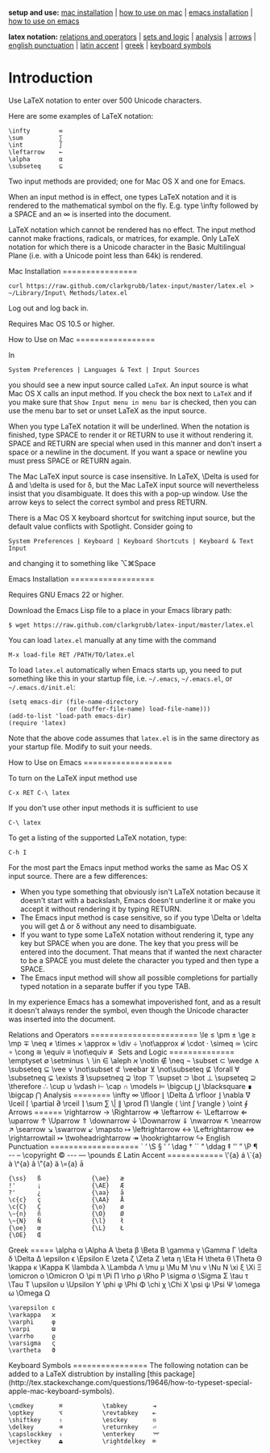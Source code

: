 **setup and use:** [mac installation](#mac-install) | [how to use on mac](#mac-howto) | [emacs installation](#emacs-install) | [how to use on emacs](#emacs-howto)

**latex notation:** [relations and operators](#latex-relation-op) | [sets and logic](#latex-sets-logic) | [analysis](#latex-analysis) | [arrows](#latex-arrows) | [english punctuation](#latex-english-punct) | [latin accent](#latex-latin-accent) | [greek](#latex-greek) | [keyboard symbols](#latex-keyboard)

Introduction
============

Use LaTeX notation to enter over 500 Unicode characters.

Here are some examples of LaTeX notation:

    \infty        ∞
    \sum          ∑
    \int          ∫
    \leftarrow    ←
    \alpha        α
    \subseteq     ⊆

Two input methods are provided; one for Mac OS X and one for Emacs.

When an input method is in effect, one types LaTeX notation and it
is rendered to the mathematical symbol on the fly.  E.g. type
\infty followed by a SPACE and an ∞ is inserted into the document.

LaTeX notation which cannot be rendered has no effect.  The input
method cannot make fractions, radicals, or matrices, for example.
Only LaTeX notation for which there is a Unicode character in the Basic
Multilingual Plane (i.e. with a Unicode point less than 64k) is rendered.

<a name="mac-install"/>
Mac Installation
================

    curl https://raw.github.com/clarkgrubb/latex-input/master/latex.el > ~/Library/Input\ Methods/latex.el

Log out and log back in.

Requires Mac OS 10.5 or higher.

<a name="mac-howto"/>
How to Use on Mac
=================

In

    System Preferences | Languages & Text | Input Sources

you should see a new input source called `LaTeX`.  An input source
is what Mac OS X calls an input method.  If you check the box next
to `LaTeX` and if you make sure that `Show Input menu in menu bar` is
checked, then you can use the menu bar to set or unset LaTeX as the
input source.

When you type LaTeX notation it will be underlined.  When the notation
is finished, type SPACE to render it or RETURN to use it without rendering
it.  SPACE and RETURN are special when used in this manner and don't insert
a space or a newline in the document.  If you want a space or newline you
must press SPACE or RETURN again.

The Mac LaTeX input source is case insensitive.  In LaTeX, \Delta is used
for Δ and \delta is used for δ, but the Mac LaTeX input source will nevertheless
insist that you disambiguate.  It does this with a pop-up window.  Use the arrow
keys to select the correct symbol and press RETURN.

There is a Mac OS X keyboard shortcut for switching input source, but the
default value conflicts with Spotlight.  Consider going to 

    System Preferences | Keyboard | Keyboard Shortcuts | Keyboard & Text Input

and changing it to something like ⌥⌘Space

<a name="emacs-install"/>
Emacs Installation
==================

Requires GNU Emacs 22 or higher.

Download the Emacs Lisp file to a place in your Emacs library path:

    $ wget https://raw.github.com/clarkgrubb/latex-input/master/latex.el

You can load `latex.el` manually at any time with the command

    M-x load-file RET /PATH/TO/latex.el

To load `latex.el` automatically when Emacs starts up, you need to put something
like this in your startup file, i.e. `~/.emacs`, `~/.emacs.el`, or `~/.emacs.d/init.el`:

    (setq emacs-dir (file-name-directory
                    (or (buffer-file-name) load-file-name)))
    (add-to-list 'load-path emacs-dir)
    (require 'latex)

Note that the above code assumes that `latex.el` is in the same directory
as your startup file.  Modify to suit your needs.

<a name="emacs-howto"/>
How to Use on Emacs
===================

To turn on the LaTeX input method use

    C-x RET C-\ latex

If you don't use other input methods it is sufficient to use

    C-\ latex

To get a listing of the supported LaTeX notation, type:

    C-h I

For the most part the Emacs input method works the same as Mac OS X input source.
There are a few differences:

* When you type something that obviously isn't LaTeX notation because it doesn't
  start with a backslash, Emacs doesn't underline it or make you accept it without
  rendering it by typing RETURN.
* The Emacs input method is case sensitive, so if you type \Delta or \delta you
  will get Δ or δ without any need to disambiguate.
* If you want to type some LaTeX notation without rendering it, type any key but
  SPACE when you are done.  The key that you press will be entered into the document.
  That means that if wanted the next character to be a SPACE you must delete the
  character you typed and then type a SPACE.
* The Emacs input method will show all possible completions for partially typed
  notation in a separate buffer if you type TAB.

In my experience Emacs has a somewhat impoverished font, and as a result it doesn't
always render the symbol, even though the Unicode character was inserted into the
document.

<a name="latex-relation-op"/>
Relations and Operators
=======================
    \le           ≤          \pm         ±
    \ge           ≥          \mp         ∓
    \neq          ≠          \times      ×
    \approx       ≈          \div        ÷
    \not\approx   ≉          \cdot       ⋅
    \simeq        ≃          \circ       ∘
    \cong         ≅
    \equiv        ≡
    \not\equiv    ≢

<a name="latex-sets-logic"/>
Sets and Logic
==============
    \emptyset     ∅          \setminus       ∖
    \in           ∈          \aleph          א
    \notin        ∉          \neq            ¬
    \subset       ⊂          \wedge          ∧
    \subseteq     ⊆          \vee            ∨
    \not\subset   ⊄          \veebar         ⊻
    \not\subseteq ⊈          \forall         ∀
    \subsetneq    ⊊          \exists         ∃
    \supsetneq    ⊋          \top            ⊤
    \supset       ⊃          \bot            ⊥
    \supseteq     ⊇          \therefore      ∴
    \cup          ∪          \vdash          ⊢
    \cap          ∩          \models         ⊨
    \bigcup       ⋃          \blacksquare   ∎
    \bigcap       ⋂

<a name="latex-analysis"/>
Analysis
========
    \infty        ∞            \lfloor       ⌊
    \Delta        Δ            \rfloor       ⌋
    \nabla        ∇            \lceil        ⌈
    \partial      ∂            \rceil        ⌉
    \sum          ∑            \|            ∥
    \prod         ∏            \langle       ⟨
    \int          ∫            \rangle       ⟩
    \oint         ∮


<a name="latex-arrows"/>
Arrows
======
    \rightarrow         →           \Rightarrow       ⇒
    \leftarrow          ←           \Leftarrow        ⇐
    \uparrow            ↑            \Uparrow          ⇑
    \downarrow          ↓            \Downarrow        ⇓
    \nwarrow            ↖           \nearrow          ↗
    \searrow            ↘           \swarrow          ↙
    \mapsto             ↦
    \leftrightarrow     ↔           \Leftrightarrow   ⇔ 
    \rightarrowtail     ↣
    \twoheadrightarrow  ↠
    \hookrightarrow     ↪

<a name="latex-english-punct"/>
English Punctuation
===================
    `        ‘                \S           §
    '        ’                \dag         †
    ``       “                \ddag        ‡
    ''       ”                \P           ¶
    --       –                \copyright   ©
    ---      —                \pounds      £

<a name="latex-latin-accent"/>
Latin Accent
============
    \'{a}   á
    \`{a}   à
    \^{a}   â
    \"{a}   ä
    \={a}   ā

    {\ss}   ß              {\ae}   æ
    !'      ¡              {\AE}   Æ
    ?'      ¿              {\aa}   å
    \c{c}   ç              {\AA}   Å
    \c{C}   Ç              {\o}    ø
    \~{n}   ñ              {\O}    Ø
    \~{N}   Ñ              {\l}    ł
    {\oe}   œ              {\L}    Ł         
    {\OE}   Œ                 


<a name="latex-greek"/>
Greek
=====
    \alpha   α        \Alpha Α
    \beta    β        \Beta Β
    \gamma   γ        \Gamma Γ
    \delta   δ        \Delta Δ
    \epsilon ϵ        \Epsilon Ε
    \zeta    ζ        \Zeta Ζ
    \eta     η        \Eta Η
    \theta   θ        \Theta Θ
    \kappa   κ        \Kappa Κ
    \lambda  λ        \Lambda Λ
    \mu      μ        \Mu Μ
    \nu      ν        \Nu Ν
    \xi      ξ        \Xi Ξ
    \omicron ο        \Omicron Ο
    \pi      π        \Pi Π
    \rho     ρ        \Rho Ρ
    \sigma   σ        \Sigma Σ
    \tau     τ        \Tau Τ
    \upsilon υ        \Upsilon Υ
    \phi     φ        \Phi Φ
    \chi     χ        \Chi Χ
    \psi     ψ        \Psi Ψ
    \omega   ω        \Omega Ω

    \varepsilon ε
    \varkappa   ϰ
    \varphi     φ
    \varpi      ϖ
    \varrho     ϱ
    \varsigma   ς
    \vartheta   ϑ

<a name="latex-keyboard"/>
Keyboard Symbols
================
The following notation can be added to a LaTeX distrubtion by installing [this package](http://tex.stackexchange.com/questions/19646/how-to-typeset-special-apple-mac-keyboard-symbols).

    \cmdkey       ⌘           \tabkey       ⇥
    \optkey       ⌥           \revtabkey    ⇤
    \shiftkey     ⇧           \esckey       ⎋
    \delkey       ⌫           \returnkey    ⏎
    \capslockkey  ⇪           \enterkey     ⌤
    \ejectkey     ⏏           \rightdelkey  ⌦
